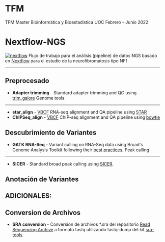 # TFM
TFM Master Bioinformática y Bioestadística UOC
Febrero - Junio 2022 

Nextflow-NGS
============
[![nextflow](https://img.shields.io/badge/nextflow-%E2%89%A50.24.0-brightgreen.svg)](http://nextflow.io)
Flujo de trabajo para el análisis (pipeline) de datos NGS basado en [Nextflow](https://www.nextflow.io/) para el estudio de la neurofibromatosis tipo NF1.



-------------
Preprocesado 
-------------
* **Adapter trimming** - Standard adapter trimming and QC using [trim_galore](https://www.bioinformatics.babraham.ac.uk/projects/trim_galore/)
Genome tools
------------
* **star_align** - [VBCF](http://www.vbcf.ac.at/facilities/next-generation-sequencing/) RNA-seq alignment and QA pipeline using [STAR](https://github.com/alexdobin/STAR)
* **ChIPSeq_align** - [VBCF](http://www.vbcf.ac.at/facilities/next-generation-sequencing/) ChIP-seq alignment and QA pipeline using [bowtie](http://bowtie-bio.sourceforge.net/index.shtml)


Descubrimiento de Variantes 
---------------
* **GATK RNA-Seq** - Variant calling on RNA-Seq data using Broad's Genome Analysis Toolkit following their [best practices](https://software.broadinstitute.org/gatk/documentation/article.php?id=3891).
Peak calling
------------
* **SICER** - Standard broad peak calling using [SICER](http://home.gwu.edu/~wpeng/Software.htm).

Anotación de Variantes 
---------------


ADICIONALES: 
-----------------------
Conversion de Archivos 
-----------------------
* **SRA conversion** - Conversion de archivos  \*.sra del repositorio [Read Sequencing Archive](https://www.ncbi.nlm.nih.gov/sra) a formato fastq utilizando fastq-dump del kit [sra-tools](https://github.com/ncbi/sra-tools).

